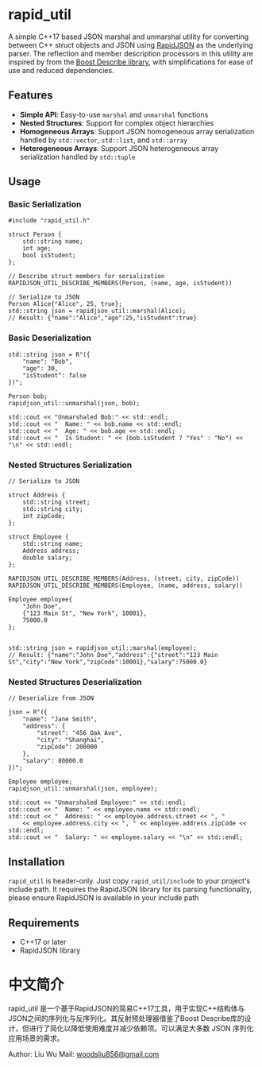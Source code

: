 # rapid_util


A simple C++17 based JSON marshal and unmarshal utility for converting between C++ struct objects and JSON using [RapidJSON](https://rapidjson.org) as the underlying parser. The reflection and member description processors in this utility are inspired by from the [Boost Describe library](https://www.boost.org/doc/libs/1_89_0/libs/describe/doc/html/describe.html), with simplifications for ease of use and reduced dependencies.

## Features

-   **Simple API**: Easy-to-use `marshal` and `unmarshal` functions
-   **Nested Structures**: Support for complex object hierarchies
-   **Homogeneous Arrays**: Support JSON homogeneous array serialization handled by `std::vector`, `std::list`, and `std::array`
-   **Heterogeneous Arrays**: Support JSON heterogeneous array serialization handled by `std::tuple`

## Usage

### Basic Serialization
```
#include "rapid_util.h"

struct Person {
    std::string name;
    int age;
    bool isStudent;
};

// Describe struct members for serialization
RAPIDJSON_UTIL_DESCRIBE_MEMBERS(Person, (name, age, isStudent))

// Serialize to JSON
Person Alice{"Alice", 25, true};
std::string json = rapidjson_util::marshal(Alice);
// Result: {"name":"Alice","age":25,"isStudent":true}
```

### Basic Deserialization

```
std::string json = R"({
    "name": "Bob",
    "age": 30,
    "isStudent": false
})";

Person bob;
rapidjson_util::unmarshal(json, bob);

std::cout << "Unmarshaled Bob:" << std::endl;
std::cout << "  Name: " << bob.name << std::endl;
std::cout << "  Age: " << bob.age << std::endl;
std::cout << "  Is Student: " << (bob.isStudent ? "Yes" : "No") << "\n" << std::endl;
```
### Nested Structures Serialization
```
// Serialize to JSON

struct Address {
    std::string street;
    std::string city;
    int zipCode;
};

struct Employee {
    std::string name;
    Address address;
    double salary;
};

RAPIDJSON_UTIL_DESCRIBE_MEMBERS(Address, (street, city, zipCode))
RAPIDJSON_UTIL_DESCRIBE_MEMBERS(Employee, (name, address, salary))

Employee employee{
    "John Doe", 
    {"123 Main St", "New York", 10001}, 
    75000.0
};


std::string json = rapidjson_util::marshal(employee);
// Result: {"name":"John Doe","address":{"street":"123 Main St","city":"New York","zipCode":10001},"salary":75000.0}
```
### Nested Structures Deserialization
```
// Deserialize from JSON  

json = R"({
    "name": "Jane Smith",
    "address": {
        "street": "456 Oak Ave",
        "city": "Shanghai",
        "zipCode": 200000
    },
    "salary": 80000.0
})";

Employee employee;
rapidjson_util::unmarshal(json, employee);

std::cout << "Unmarshaled Employee:" << std::endl;
std::cout << "  Name: " << employee.name << std::endl;
std::cout << "  Address: " << employee.address.street << ", "
    << employee.address.city << ", " << employee.address.zipCode << std::endl;
std::cout << "  Salary: " << employee.salary << "\n" << std::endl;
```

## Installation
`rapid_util` is header-only. Just copy `rapid_util/include` to your project's include path. It requires the RapidJSON library for its parsing functionality, please ensure RapidJSON is available in your include path

## Requirements
-   C++17 or later
-   RapidJSON library

# 中文简介

rapid_util 是一个基于RapidJSON的简易C++17工具，用于实现C++结构体与JSON之间的序列化与反序列化。其反射预处理器借鉴了Boost Describe库的设计，但进行了简化以降低使用难度并减少依赖项。可以满足大多数 JSON 序列化应用场景的需求。

Author: Liu Wu
Mail: woodsliu856@gmail.com